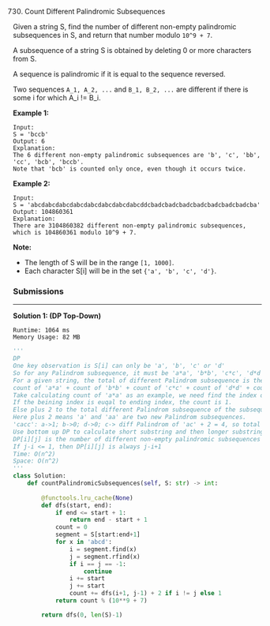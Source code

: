 730. Count Different Palindromic Subsequences

Given a string S, find the number of different non-empty palindromic subsequences in S, and return that number modulo `10^9 + 7`.

A subsequence of a string S is obtained by deleting 0 or more characters from S.

A sequence is palindromic if it is equal to the sequence reversed.

Two sequences `A_1, A_2, ...` and `B_1, B_2, ...` are different if there is some i for which A_i != B_i.

**Example 1:**
```
Input: 
S = 'bccb'
Output: 6
Explanation: 
The 6 different non-empty palindromic subsequences are 'b', 'c', 'bb', 'cc', 'bcb', 'bccb'.
Note that 'bcb' is counted only once, even though it occurs twice.
```

**Example 2:**
```
Input: 
S = 'abcdabcdabcdabcdabcdabcdabcdabcddcbadcbadcbadcbadcbadcbadcbadcba'
Output: 104860361
Explanation: 
There are 3104860382 different non-empty palindromic subsequences, which is 104860361 modulo 10^9 + 7.
```

**Note:**

* The length of S will be in the range `[1, 1000]`.
* Each character S[i] will be in the set `{'a', 'b', 'c', 'd'}`.

### Submissions
---
**Solution 1: (DP Top-Down)**
```
Runtime: 1064 ms
Memory Usage: 82 MB
```
```python
'''
DP
One key observation is S[i] can only be 'a', 'b', 'c' or 'd'
So for any Palindrom subsequence, it must be 'a*a', 'b*b', 'c*c', 'd*d', 'a', 'b', 'c', 'd'. * means 0 or more letters.
For a given string, the total of different Palindrom subsequence is the total count of each type of Palindrom subsequence: 
count of 'a*a' + count of 'b*b' + count of 'c*c' + count of 'd*d' + count of 'a' + count of 'b' + count of 'c' + count of 'd'
Take calculating count of 'a*a' as an example, we need find the index of beginning 'a' and the index of ending 'a'.
If the beining index is euqal to ending index, the count is 1.
Else plus 2 to the total different Palindrom subsequence of the subsequence * between the beining 'a' and the ending 'a'.
Here plus 2 means 'a' and 'aa' are two new Palindrom subsequences.
'cacc': a->1; b->0; d->0; c-> diff Palindrom of 'ac' + 2 = 4, so total is 5.
Use bottom up DP to calculate short substring and then longer substring.
DP[i][j] is the number of different non-empty palindromic subsequences for S[i:j+1]
If j-i <= 1, then DP[i][j] is always j-i+1
Time: O(n^2)
Space: O(n^2)
'''
class Solution:
    def countPalindromicSubsequences(self, S: str) -> int:
        
        @functools.lru_cache(None)
        def dfs(start, end):
            if end <= start + 1:
                return end - start + 1
            count = 0
            segment = S[start:end+1]
            for x in 'abcd':
                i = segment.find(x)
                j = segment.rfind(x)
                if i == j == -1:
                    continue
                i += start
                j += start
                count += dfs(i+1, j-1) + 2 if i != j else 1
            return count % (10**9 + 7)

        return dfs(0, len(S)-1)
```